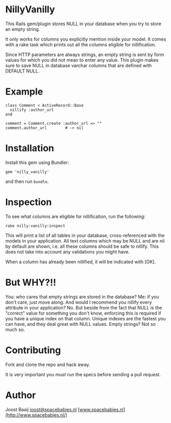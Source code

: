 NillyVanilly
============

This Rails gem/plugin stores NULL in your database when you try to store an empty string.

It only works for columns you explicitly mention inside your model. It comes
with a rake task which prints out all the columns eligible for nillification.

Since HTTP parameters are always strings, an empty string is sent by form
values for which you did not mean to enter any value. This plugin makes sure
to save NULL in database varchar columns that are defined with DEFAULT NULL.


Example
=======

    class Comment < ActiveRecord::Base
      nillify :author_url
    end

    comment = Comment.create :author_url => ""
    comment.author_url        # -> nil


Installation
============

Install this gem using Bundler:

    gem 'nilly_vanilly'

and then run `bundle`.


Inspection
==========

To see what columns are eligible for nillification, run the following:

    rake nilly:vanilly:inspect

This will print a list of all tables in your database, cross-referenced with
the models in your application. All text columns which may be NULL and are
nil by default are shown, i.e. all these columns should be safe to nillify.
This does not take into account any validations you might have.

When a column has already been nillified, it will be indicated with [OK].


But WHY?!!
==========

You: who cares that empty strings are stored in the database?
Me: if you don't care, just move along. And would I recommend you nillify
every attribute in your application? No. But beside from the fact that NULL
is the "correct" value for something you don't know, enforcing this is
required if you have a unique index on that column. Unique indexes are the
fastest you can have, and they deal great with NULL values. Empty strings?
Not so much so.


Contributing
============

Fork and clone the repo and hack away.

It is very important you *must* run the specs before sending a pull request.


Author
======

Joost Baaij
<joost@spacebabies.nl>
[www.spacebabies.nl](http://www.spacebabies.nl/)
